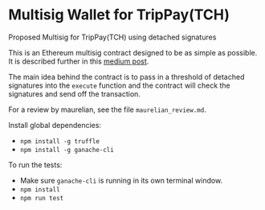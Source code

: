 # Multisig Wallet for TripPay(TCH)
Proposed Multisig for TripPay(TCH) using detached signatures

This is an Ethereum multisig contract designed to be as simple as possible. It is described further in this [medium post](https://medium.com/@ChrisLundkvist/exploring-simpler-ethereum-multisig-contracts-b71020c19037).

The main idea behind the contract is to pass in a threshold of detached signatures into the `execute` function and the contract will check the signatures and send off the transaction.

For a review by maurelian, see the file `maurelian_review.md`.

Install global dependencies:

* `npm install -g truffle`
* `npm install -g ganache-cli`

To run the tests:

* Make sure `ganache-cli` is running in its own terminal window.
* `npm install`
* `npm run test`
